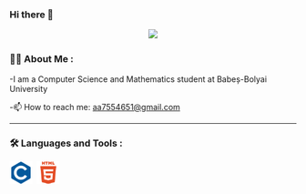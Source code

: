 ### Hi there 👋

<div id="header" align="center">
  <img src=https://media.giphy.com/media/TLnWsIBRegQyWxG4Dw/giphy.gif width="300"/>
</div>

### :woman_technologist: About Me : 
-I am a Computer Science and Mathematics student at Babeș-Bolyai University 

-📫 How to reach me: aa7554651@gmail.com

---

### :hammer_and_wrench: Languages and Tools :

<div>
 <img src= "https://github.com/devicons/devicon/blob/master/icons/c/c-plain.svg"  title="C" alt="C" width="40" height="40"/>&nbsp;
 <img src= "https://github.com/devicons/devicon/blob/master/icons/html5/html5-plain-wordmark.svg" title="HTML5"  alt= "HTML5"  width="40" height="40"/>&nbsp;
</div>
<!--
**alicealbu8/alicealbu8** is a ✨ _special_ ✨ repository because its `README.md` (this file) appears on your GitHub profile.

Here are some ideas to get you started:

- 🔭 I’m currently working on ...
- 🌱 I’m currently learning ...
- 👯 I’m looking to collaborate on ...
- 🤔 I’m looking for help with ...
- 💬 Ask me about ...
- 📫 How to reach me: ...
- 😄 Pronouns: ...
- ⚡ Fun fact: ...
-->
